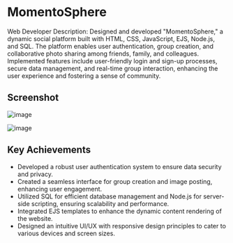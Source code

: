 # MomentoSphere

Web Developer
Description: Designed and developed "MomentoSphere," a dynamic social platform built with HTML, CSS, JavaScript, EJS, Node.js, and SQL. 
The platform enables user authentication, group creation, and collaborative photo sharing among friends, family, and colleagues. 
Implemented features include user-friendly login and sign-up processes, secure data management, and real-time group interaction, enhancing the user experience and fostering a sense of community.

## Screenshot

![image](https://github.com/user-attachments/assets/5f4db868-38cf-40ff-a2ea-88a520240108)

![image](https://github.com/user-attachments/assets/4a416aaa-18f1-4f30-901a-ca589449a85f)

## Key Achievements

* Developed a robust user authentication system to ensure data security and privacy.
* Created a seamless interface for group creation and image posting, enhancing user engagement.
* Utilized SQL for efficient database management and Node.js for server-side scripting, ensuring scalability and performance.
* Integrated EJS templates to enhance the dynamic content rendering of the website.
* Designed an intuitive UI/UX with responsive design principles to cater to various devices and screen sizes.
